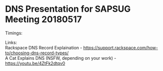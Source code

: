 # DNS Presentation for SAPSUG Meeting 20180517

Timings:

Links: \
Rackspace DNS Record Explaination - https://support.rackspace.com/how-to/choosing-dns-record-types/ \
A Cat Explains DNS (NSFW, depending on your work) - https://youtu.be/4ZtFk2dtqv0 
